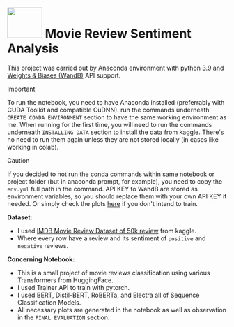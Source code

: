 # <img src=https://cdn-icons-png.flaticon.com/512/4221/4221412.png height=70 width=80> Movie Review Sentiment Analysis

This project was carried out by Anaconda environment with python 3.9 and [Weights & Biases (WandB)](https://wandb.ai/site) API support.
>[!IMPORTANT]
> To run the notebook, you need to have Anaconda installed (preferrably with CUDA Toolkit and compatible CuDNN).
> run the commands underneath `CREATE CONDA ENVIRONMENT` section to have the same working environment as me.
> When running for the first time, you will need to run the commands underneath `INSTALLING DATA` section to install the data from kaggle. There's no need to run them again unless they are not stored locally (in cases like working in colab).

>[!CAUTION]
> If you decided to not run the conda commands within same notebook or project folder (but in anaconda prompt, for example), you need to copy the `env.yml` full path in the command.
> API KEY to WandB are stored as environment variables, so you should replace them with your own API KEY if needed. Or simply check the plots [here](https://wandb.ai/SoloWork/Movie%20Review%20Sentiment%20Classification%20with%20Tranformers?nw=nwuserkatherineashraf) if you don't intend to train.

**Dataset:**
- I used [IMDB Movie Review Dataset of 50k review](https://www.kaggle.com/datasets/lakshmi25npathi/imdb-dataset-of-50k-movie-reviews) from kaggle.
- Where every row have a review and its sentiment of `positive` and `negative` reviews.

**Concerning Notebook:**
- This is a small project of movie reviews classification using various Transformers from HuggingFace. 
- I used Trainer API to train with pytorch.
- I used BERT, Distil-BERT, RoBERTa, and Electra all of Sequence Classification Models.
- All necessary plots are generated in the notebook as well as observation in the `FINAL EVALUATION` section.
